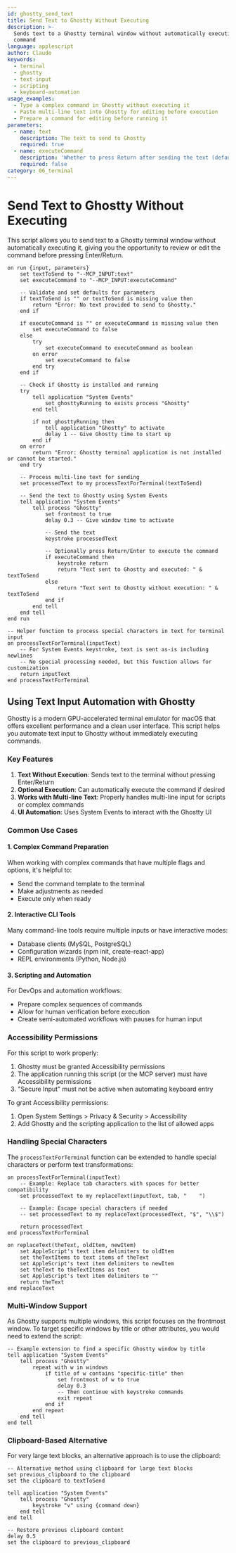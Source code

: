 ```yaml
---
id: ghostty_send_text
title: Send Text to Ghostty Without Executing
description: >-
  Sends text to a Ghostty terminal window without automatically executing the
  command
language: applescript
author: Claude
keywords:
  - terminal
  - ghostty
  - text-input
  - scripting
  - keyboard-automation
usage_examples:
  - Type a complex command in Ghostty without executing it
  - Paste multi-line text into Ghostty for editing before execution
  - Prepare a command for editing before running it
parameters:
  - name: text
    description: The text to send to Ghostty
    required: true
  - name: executeCommand
    description: 'Whether to press Return after sending the text (default: false)'
    required: false
category: 06_terminal
---
```


# Send Text to Ghostty Without Executing

This script allows you to send text to a Ghostty terminal window without automatically executing it, giving you the opportunity to review or edit the command before pressing Enter/Return.

```applescript
on run {input, parameters}
    set textToSend to "--MCP_INPUT:text"
    set executeCommand to "--MCP_INPUT:executeCommand"
    
    -- Validate and set defaults for parameters
    if textToSend is "" or textToSend is missing value then
        return "Error: No text provided to send to Ghostty."
    end if
    
    if executeCommand is "" or executeCommand is missing value then
        set executeCommand to false
    else
        try
            set executeCommand to executeCommand as boolean
        on error
            set executeCommand to false
        end try
    end if
    
    -- Check if Ghostty is installed and running
    try
        tell application "System Events"
            set ghosttyRunning to exists process "Ghostty"
        end tell
        
        if not ghosttyRunning then
            tell application "Ghostty" to activate
            delay 1 -- Give Ghostty time to start up
        end if
    on error
        return "Error: Ghostty terminal application is not installed or cannot be started."
    end try
    
    -- Process multi-line text for sending
    set processedText to my processTextForTerminal(textToSend)
    
    -- Send the text to Ghostty using System Events
    tell application "System Events"
        tell process "Ghostty"
            set frontmost to true
            delay 0.3 -- Give window time to activate
            
            -- Send the text
            keystroke processedText
            
            -- Optionally press Return/Enter to execute the command
            if executeCommand then
                keystroke return
                return "Text sent to Ghostty and executed: " & textToSend
            else
                return "Text sent to Ghostty without execution: " & textToSend
            end if
        end tell
    end tell
end run

-- Helper function to process special characters in text for terminal input
on processTextForTerminal(inputText)
    -- For System Events keystroke, text is sent as-is including newlines
    -- No special processing needed, but this function allows for customization
    return inputText
end processTextForTerminal
```

## Using Text Input Automation with Ghostty

Ghostty is a modern GPU-accelerated terminal emulator for macOS that offers excellent performance and a clean user interface. This script helps you automate text input to Ghostty without immediately executing commands.

### Key Features

1. **Text Without Execution**: Sends text to the terminal without pressing Enter/Return
2. **Optional Execution**: Can automatically execute the command if desired
3. **Works with Multi-line Text**: Properly handles multi-line input for scripts or complex commands
4. **UI Automation**: Uses System Events to interact with the Ghostty UI

### Common Use Cases

#### 1. Complex Command Preparation

When working with complex commands that have multiple flags and options, it's helpful to:
- Send the command template to the terminal
- Make adjustments as needed
- Execute only when ready

#### 2. Interactive CLI Tools

Many command-line tools require multiple inputs or have interactive modes:
- Database clients (MySQL, PostgreSQL)
- Configuration wizards (npm init, create-react-app)
- REPL environments (Python, Node.js)

#### 3. Scripting and Automation

For DevOps and automation workflows:
- Prepare complex sequences of commands
- Allow for human verification before execution
- Create semi-automated workflows with pauses for human input

### Accessibility Permissions

For this script to work properly:

1. Ghostty must be granted Accessibility permissions
2. The application running this script (or the MCP server) must have Accessibility permissions
3. "Secure Input" must not be active when automating keyboard entry

To grant Accessibility permissions:
1. Open System Settings > Privacy & Security > Accessibility
2. Add Ghostty and the scripting application to the list of allowed apps

### Handling Special Characters

The `processTextForTerminal` function can be extended to handle special characters or perform text transformations:

```applescript
on processTextForTerminal(inputText)
    -- Example: Replace tab characters with spaces for better compatibility
    set processedText to my replaceText(inputText, tab, "    ")
    
    -- Example: Escape special characters if needed
    -- set processedText to my replaceText(processedText, "$", "\\$")
    
    return processedText
end processTextForTerminal

on replaceText(theText, oldItem, newItem)
    set AppleScript's text item delimiters to oldItem
    set theTextItems to text items of theText
    set AppleScript's text item delimiters to newItem
    set theText to theTextItems as text
    set AppleScript's text item delimiters to ""
    return theText
end replaceText
```

### Multi-Window Support

As Ghostty supports multiple windows, this script focuses on the frontmost window. To target specific windows by title or other attributes, you would need to extend the script:

```applescript
-- Example extension to find a specific Ghostty window by title
tell application "System Events"
    tell process "Ghostty"
        repeat with w in windows
            if title of w contains "specific-title" then
                set frontmost of w to true
                delay 0.3
                -- Then continue with keystroke commands
                exit repeat
            end if
        end repeat
    end tell
end tell
```

### Clipboard-Based Alternative

For very large text blocks, an alternative approach is to use the clipboard:

```applescript
-- Alternative method using clipboard for large text blocks
set previous_clipboard to the clipboard
set the clipboard to textToSend

tell application "System Events"
    tell process "Ghostty"
        keystroke "v" using {command down}
    end tell
end tell

-- Restore previous clipboard content
delay 0.5
set the clipboard to previous_clipboard
```
